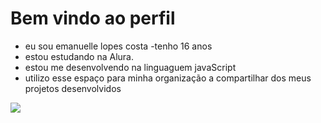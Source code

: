 # Bem vindo ao perfil #
- eu sou emanuelle lopes costa
-tenho 16 anos
- estou estudando na Alura.
- estou me desenvolvendo na linguaguem javaScript
- utilizo esse espaço para minha organização a compartilhar dos meus projetos desenvolvidos







![](https://magazinefeminina.com.br/wp-content/uploads/2023/03/papel-de-parede-para-celular-corinthians-450x623.jpg)
